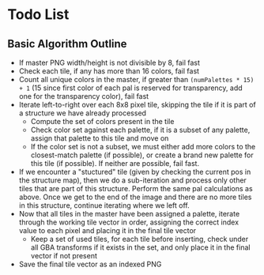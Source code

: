 # Todo List

## Basic Algorithm Outline
+ If master PNG width/height is not divisible by 8, fail fast
+ Check each tile, if any has more than 16 colors, fail fast
+ Count all unique colors in the master, if greater than `(numPalettes * 15) + 1` (15 since first color of each pal
  is reserved for transparency, add one for the transparency color), fail fast
+ Iterate left-to-right over each 8x8 pixel tile, skipping the tile if it is part of a structure we have already processed
    + Compute the set of colors present in the tile
    + Check color set against each palette, if it is a subset of any palette, assign that palette to this tile and move on
    + If the color set is not a subset, we must either add more colors to the closest-match palette (if possible), or
      create a brand new palette for this tile (if possible). If neither are possible, fail fast.
+ If we encounter a "stuctured" tile (given by checking the current pos in the structure map), then we do a sub-iteration
  and process only other tiles that are part of this structure. Perform the same pal calculations as above. Once we get
  to the end of the image and there are no more tiles in this structure, continue iterating where we left off.
+ Now that all tiles in the master have been assigned a palette, iterate through the working tile vector in order, assigning
  the correct index value to each pixel and placing it in the final tile vector
    + Keep a set of used tiles, for each tile before inserting, check under all GBA transforms if it exists in the set,
      and only place it in the final vector if not present
+ Save the final tile vector as an indexed PNG